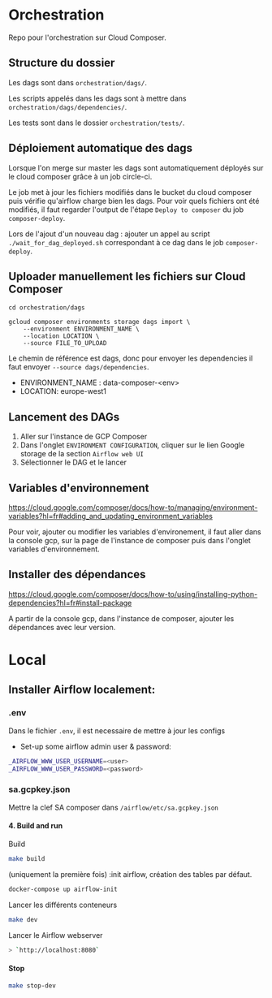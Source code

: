 # Orchestration
Repo pour l'orchestration sur Cloud Composer.

## Structure du dossier

Les dags sont dans `orchestration/dags/`.

Les scripts appelés dans les dags sont à mettre dans `orchestration/dags/dependencies/`.

Les tests sont dans le dossier `orchestration/tests/`.

## Déploiement automatique des dags

Lorsque l'on merge sur master les dags sont automatiquement déployés sur le cloud composer grâce à un job circle-ci.

Le job met à jour les fichiers modifiés dans le bucket du cloud composer puis vérifie qu'airflow charge bien les dags. Pour voir quels fichiers ont été modifiés, il faut regarder l'output de l'étape `Deploy to composer` du job `composer-deploy`.

Lors de l'ajout d'un nouveau dag : ajouter un appel au script `./wait_for_dag_deployed.sh` correspondant à ce dag dans le job `composer-deploy`.

## Uploader manuellement les fichiers sur Cloud Composer

```
cd orchestration/dags

gcloud composer environments storage dags import \
    --environment ENVIRONMENT_NAME \
    --location LOCATION \
    --source FILE_TO_UPLOAD
```

Le chemin de référence est dags, donc pour envoyer les dependencies il faut envoyer `--source dags/dependencies`.


- ENVIRONMENT_NAME : data-composer-\<env>
- LOCATION: europe-west1

## Lancement des DAGs

1. Aller sur l'instance de GCP Composer
2. Dans l'onglet `ENVIRONMENT CONFIGURATION`, cliquer sur le lien Google storage de la section `Airflow web UI`
3. Sélectionner le DAG et le lancer

## Variables d'environnement
https://cloud.google.com/composer/docs/how-to/managing/environment-variables?hl=fr#adding_and_updating_environment_variables

Pour voir, ajouter ou modifier les variables d'environement, il faut aller dans la console gcp, sur la page de l'instance de composer puis dans l'onglet variables d'environnement.

## Installer des dépendances
https://cloud.google.com/composer/docs/how-to/using/installing-python-dependencies?hl=fr#install-package

A partir de la console gcp, dans l'instance de composer, ajouter les dépendances avec leur version.

# Local 

## Installer Airflow localement:

### .env

Dans le fichier `.env`, il est necessaire de mettre à jour les configs

- Set-up some airflow admin user & password:
```sh
_AIRFLOW_WWW_USER_USERNAME=<user>
_AIRFLOW_WWW_USER_PASSWORD=<password>
```

### sa.gcpkey.json

Mettre la clef SA composer dans `/airflow/etc/sa.gcpkey.json`

#### 4. Build and run

Build 

```sh
make build
```

(uniquement la première fois) :init airflow, création des tables par défaut.

```sh
docker-compose up airflow-init
```

Lancer les différents conteneurs
```sh
make dev
```

Lancer le Airflow webserver
```sh
> `http://localhost:8080`
```

#### Stop

```sh
make stop-dev
```
